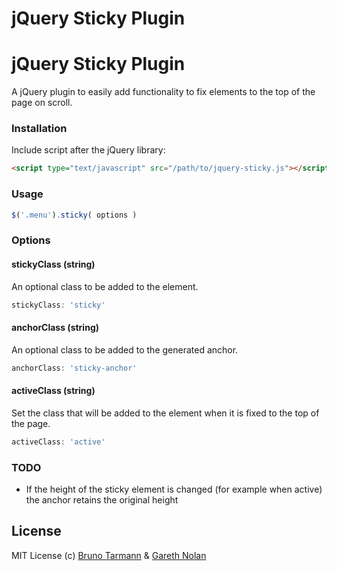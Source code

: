 jQuery Sticky Plugin
=====================

# jQuery Sticky Plugin

A jQuery plugin to easily add functionality to fix elements to the top of the page on scroll.

### Installation

Include script after the jQuery library:

```html
<script type="text/javascript" src="/path/to/jquery-sticky.js"></script>
```

### Usage

```js
$('.menu').sticky( options )
```

### Options

#### stickyClass (string)

An optional class to be added to the element.

```js
stickyClass: 'sticky'
```

#### anchorClass (string)

An optional class to be added to the generated anchor.

```js
anchorClass: 'sticky-anchor'
```

#### activeClass (string)

Set the class that will be added to the element when it is fixed to the top of the page.

```js
activeClass: 'active'
```

### TODO

* If the height of the sticky element is changed (for example when active) the anchor retains the original height

## License

MIT License
(c) [Bruno Tarmann](http://tarmann.com.br) & [Gareth Nolan](http://ie.linkedin.com/in/garethnolan/)